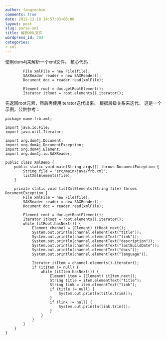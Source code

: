 ```yaml
---
author: fangrenbin
comments: true
date: 2012-12-18 14:57:03+00:00
layout: post
slug: parse-xml
title: 解析XML文件
wordpress_id: 393
categories:
- xml
---
```


使用dom4j来解析一个xml文件。
核心代码：

    
    
    		File xmlFile = new File(file);
    		SAXReader reader = new SAXReader();
    		Document doc = reader.read(xmlFile);
    
    		Element root = doc.getRootElement();
    		Iterator itRoot = root.elements().iterator();
    


先返回root元素，然后再使用Iterator迭代出来。
根据层级关系来迭代。
这是一个示例，公供参考：

    
    
    package name.frb.xml;
    
    import java.io.File;
    import java.util.Iterator;
    
    import org.dom4j.Document;
    import org.dom4j.DocumentException;
    import org.dom4j.Element;
    import org.dom4j.io.SAXReader;
    
    public class XmlDemo {
    	public static void main(String args[]) throws DocumentException {
    		String file = "src/main/java/frb.xml";
    		listXmlElements(file);
    	}
    
    	private static void listXmlElements(String file) throws DocumentException {
    		File xmlFile = new File(file);
    		SAXReader reader = new SAXReader();
    		Document doc = reader.read(xmlFile);
    
    		Element root = doc.getRootElement();
    		Iterator itRoot = root.elements().iterator();
    		while (itRoot.hasNext()) {
    			Element channel = (Element) itRoot.next();
    			System.out.println(channel.elementText("title"));
    			System.out.println(channel.elementText("link"));
    			System.out.println(channel.elementText("description"));
    			System.out.println(channel.elementText("lastBuildDate"));
    			System.out.println(channel.elementText("docs"));
    			System.out.println(channel.elementText("language"));
    
    			Iterator itItem = channel.elements().iterator();
    			if (itItem != null) {
    				while (itItem.hasNext()) {
    					Element item = (Element) itItem.next();
    					String title = item.elementText("title");
    					String link = item.elementText("link");
    					if (title != null) {
    						System.out.println(title.trim());
    					}
    					if (link != null) {
    						System.out.println(link.trim());
    					}
    				}
    			}
    		}
    	}
    }
